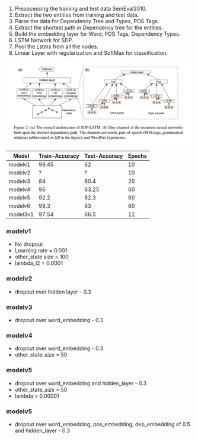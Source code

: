 1. Prepocessing the training and test data SemEval2010.
2. Extract the two entities from training and test data.
3. Parse the data for Dependency Tree and Types, POS Tags.
4. Extract the shortest path in Dependency tree for the entities.
5. Build the embedding layer for Word, POS Tags, Dependency Types.
6. LSTM Network for SDP.
7. Pool the Lstms from all the nodes.
8. Linear Layer with regularization and SoftMax for classification.

![LCA Shortest Path](/img/lca.jpg)

Model | Train-Accuracy | Test-Accuracy| Epochs
--- | --- | ---| ---
modelv1 | 99.45 | 62 | 10
modelv2 | ? | ? | 10
modelv3 | 84 | 60.4 | 20
modelv4 | 96 | 63.25 | 60
modelv5 | 92.2 | 62.3 | 60
modelv6 | 99.3 | 63 | 60
model3v1 | 97.54 | 66.5 | 11

### modelv1 
* No dropout 
* Learning rate = 0.001 
* other_state size = 100
* lambda_l2 = 0.0001

### modelv2 
* dropout over hidden layer - 0.3

### modelv3
* dropout over word_embedding - 0.3

### modelv4
* dropout over word_embedding - 0.3
* other_state_size = 50

### modelv5
* dropout over word_embedding and hidden_layer - 0.3
* other_state_size = 50
* lambda = 0.00001

### modelv5
* dropout over word_embedding, pos_embedding, dep_embedding of 0.5  and hidden_layer - 0.3
